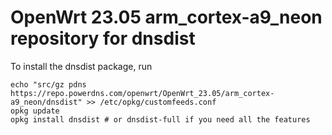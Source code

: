 OpenWrt 23.05 arm_cortex-a9_neon repository for dnsdist
========

To install the dnsdist package, run

```
echo "src/gz pdns https://repo.powerdns.com/openwrt/OpenWrt_23.05/arm_cortex-a9_neon/dnsdist" >> /etc/opkg/customfeeds.conf
opkg update
opkg install dnsdist # or dnsdist-full if you need all the features
```
